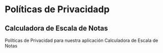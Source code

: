# Políticas de Privacidadp
## Calculadora de Escala de Notas
Políticas de Privacidad para nuestra aplicación Calculadora de Escala de Notas
